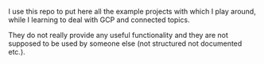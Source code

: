 I use this repo to put here all the example projects with which
I play around, while I learning to deal with GCP and connected
topics.

They do not really provide any useful functionality and
they are not supposed to be used by someone else
(not structured not documented etc.).
